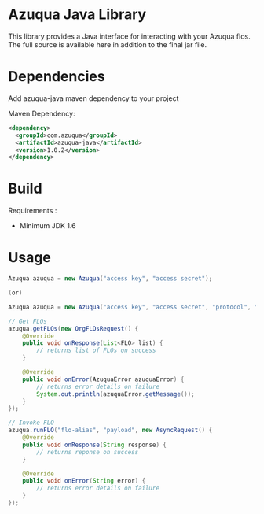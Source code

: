 Azuqua Java Library
===================

This library provides a Java interface for interacting with your Azuqua flos. The full source is available here in addition to the final jar file.

Dependencies
============

Add azuqua-java maven dependency to your project

Maven Dependency:

```xml 
<dependency>
  <groupId>com.azuqua</groupId>
  <artifactId>azuqua-java</artifactId>
  <version>1.0.2</version>
</dependency>
```

Build
=====

Requirements :
 
* Minimum JDK 1.6

Usage
=====

```java
Azuqua azuqua = new Azuqua("access key", "access secret");

(or)

Azuqua azuqua = new Azuqua("access key", "access secret", "protocol", "host", port);

// Get FLOs 
azuqua.getFLOs(new OrgFLOsRequest() {
    @Override
    public void onResponse(List<FLO> list) {
        // returns list of FLOs on success
    }

    @Override
    public void onError(AzuquaError azuquaError) {
        // returns error details on failure
        System.out.println(azuquaError.getMessage());
    }
});

// Invoke FLO
azuqua.runFLO("flo-alias", "payload", new AsyncRequest() {
    @Override
    public void onResponse(String response) {
        // returns reponse on success
    }

    @Override
    public void onError(String error) {
        // returns error details on failure
    }
});
```
